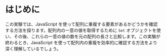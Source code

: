 # はじめに

この実験では、JavaScript を使って配列に重複する要素があるかどうかを確認する方法を探ります。配列内の一意の値を取得するために `Set` オブジェクトを使い、その後、これらの一意の値の数を元の配列の長さと比較します。この実験が終わるとき、JavaScript を使って配列内の重複を効率的に確認する方法をより深く理解しているでしょう。
